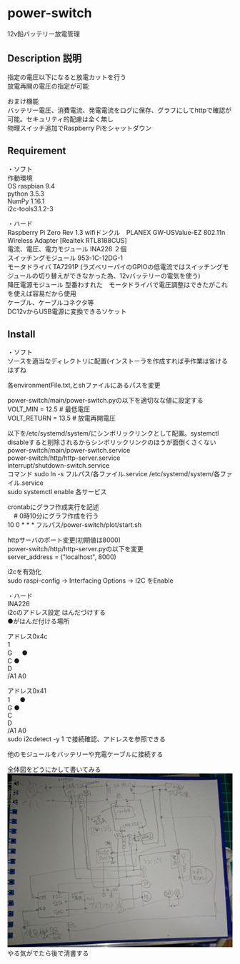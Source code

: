 # power-switch

12v鉛バッテリー放電管理

## Description 説明
指定の電圧以下になると放電カットを行う  
放電再開の電圧の指定が可能

おまけ機能  
バッテリー電圧、消費電流、発電電流をログに保存、グラフにしてhttpで確認が可能。セキュリティ的配慮は全く無し  
物理スイッチ追加でRaspberry Piをシャットダウン  

## Requirement
・ソフト  
作動環境  
OS raspbian 9.4  
python 3.5.3  
NumPy 1.16.1  
i2c-tools3.1.2-3  

・ハード  
Raspberry Pi Zero Rev 1.3
wifiドンクル　PLANEX GW-USValue-EZ 802.11n Wireless Adapter [Realtek RTL8188CUS]  
電流、電圧、電力モジュール INA226 ２個  
スイッチングモジュール 953-1C-12DG-1  
モータドライバ TA7291P (ラズベリーパイのGPIOの低電流ではスイッチングモジュールの切り替えができなかった為、12vバッテリーの電気を使う)  
降圧電源モジュール 型番わすれた　モータドライバで電圧調整はできたがこれを使えば容易だから使用  
ケーブル、ケーブルコネクタ等  
DC12vからUSB電源に変換できるソケット  

## Install
・ソフト  
ソースを適当なディレクトリに配置(インストーラを作成すれば手作業は省けるはずね  

各environmentFile.txt,とshファイルにあるパスを変更  

power-switch/main/power-switch.pyの以下を適切なな値に設定する  
 VOLT_MIN = 12.5     # 最低電圧  
 VOLT_RETURN = 13.5  # 放電再開電圧  

以下を/etc/systemd/system/にシンボリックリンクとして配置。systemctl disableすると削除されるからシンボリックリンクのほうが面倒くさくない  
 power-switch/main/power-switch.service  
 power-switch/http/http-server.service  
 interrupt/shutdown-switch.service  
 コマンド sudo ln -s フルパス/各ファイル.service /etc/systemd/system/各ファイル.service  
sudo systemctl enable 各サービス  

crontabにグラフ作成実行を記述  
　# 0時10分にグラフ作成を行う  
 10 0 * * * フルパス/power-switch/plot/start.sh

httpサーバのポート変更(初期値は8000)  
 power-switch/http/http-server.pyの以下を変更  
 server_address = ("localhost", 8000)  
 
i2cを有効化  
 sudo raspi-config -> Interfacing Options -> I2C をEnable  
 
・ハード  
INA226  
 i2cのアドレス設定 はんだづけする  
 ●がはんだ付ける場所
 
 アドレス0x4c  
 1  
 G 　 ●  
 C ●  
 D  
 /A1 A0  
 
 アドレス0x41  
 1 　 ●  
 G ●  
 C  
 D  
 /A1 A0  
 sudo i2cdetect -y 1 で接続確認、アドレスを参照できる  
 
他のモジュールをバッテリーや充電ケーブルに接続する  

全体図をどうにかして書いてみる
![図](https://github.com/kuuen/power-switch/blob/master/DSC_0063.JPG)
やる気がでたら後で清書する

